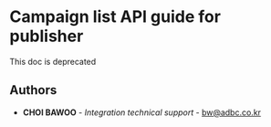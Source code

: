 # Campaign list API guide for publisher

This doc is deprecated


## Authors

* **CHOI BAWOO** - *Integration technical support* - bw@adbc.co.kr





